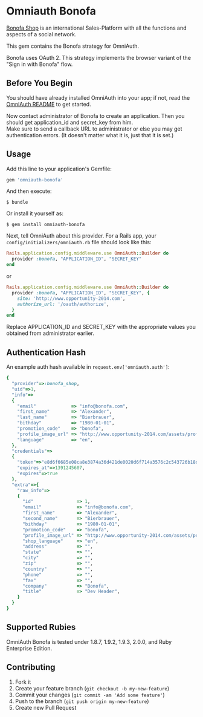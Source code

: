 # Omniauth Bonofa

[Bonofa Shop](http://www.opportunity-2014.com) is an international Sales-Platform with all the functions and aspects of a social network.
 
This gem contains the Bonofa strategy for OmniAuth.

Bonofa uses OAuth 2. This strategy implements the browser variant of the "Sign in with Bonofa" flow.

## Before You Begin

You should have already installed OmniAuth into your app; if not, read the [OmniAuth README](https://github.com/intridea/omniauth) to get started.

Now contact administrator of Bonofa to create an application. Then you should get application_id and secret_key from him.  
Make sure to send a callback URL to administrator or else you may get authentication errors. (It doesn't matter what it is, just that it is set.)

## Usage

Add this line to your application's Gemfile:

```ruby
gem 'omniauth-bonofa'
```

And then execute:

    $ bundle

Or install it yourself as:

    $ gem install omniauth-bonofa

Next, tell OmniAuth about this provider. For a Rails app, your `config/initializers/omniauth.rb` file should look like this:

```ruby
Rails.application.config.middleware.use OmniAuth::Builder do
  provider :bonofa, "APPLICATION_ID", "SECRET_KEY"
end
```

or

```ruby
Rails.application.config.middleware.use OmniAuth::Builder do
  provider :bonofa, "APPLICATION_ID", "SECRET_KEY", {
    site: 'http://www.opportunity-2014.com',
    authorize_url: '/oauth/authorize',
  }
end
```

Replace APPLICATION_ID and SECRET_KEY with the appropriate values you obtained from administrator earlier.

## Authentication Hash

An example auth hash available in `request.env['omniauth.auth']`:

```ruby
{
  "provider"=>:bonofa_shop,
  "uid"=>1,
  "info"=>
  {
    "email"             => "info@bonofa.com",
    "first_name"        => "Alexander",
    "last_name"         => "Bierbrauer",
    "bithday"           => "1980-01-01",
    "promotion_code"    => "bonofa",
    "profile_image_url" => "http://www.opportunity-2014.com/assets/profile_image_thumb.png",
    "language"          => "en",
  },
  "credentials"=>
  {
    "token"=>"e8d6f6685e08ca8e3874a36d421de0020d6f714a3576c2c543726b18d5c3ce89",
    "expires_at"=>1391245607,
    "expires"=>true
  },
  "extra"=>{
    "raw_info"=>
    {
      "id"                => 1,
      "email"             => "info@bonofa.com",
      "first_name"        => "Alexander",
      "second_name"       => "Bierbrauer",
      "bithday"           => "1980-01-01",
      "promotion_code"    => "bonofa",
      "profile_image_url" => "http://www.opportunity-2014.com/assets/profile_image_thumb.png",
      "shop_language"     => "en",
      "address"           => "",
      "state"             => "",
      "city"              => "",
      "zip"               => "",
      "country"           => "",
      "phone"             => "",
      "fax"               => "",
      "company"           => "Bonofa",
      "title"             => "Dev Header",
    }
  }
}
```

## Supported Rubies

OmniAuth Bonofa is tested under 1.8.7, 1.9.2, 1.9.3, 2.0.0, and Ruby Enterprise Edition.

## Contributing

1. Fork it
2. Create your feature branch (`git checkout -b my-new-feature`)
3. Commit your changes (`git commit -am 'Add some feature'`)
4. Push to the branch (`git push origin my-new-feature`)
5. Create new Pull Request
